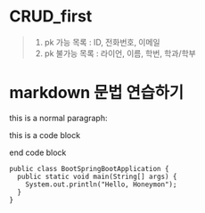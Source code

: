 CRUD_first
================

> 1. pk 가능 목록 : ID, 전화번호, 이메일
> 2. pk 불가능 목록 : 라이언, 이름, 학번, 학과/학부

markdown 문법 연습하기
===============

this is a normal paragraph:

  this is a code block

end code block


```
public class BootSpringBootApplication {
  public static void main(String[] args) {
    System.out.println("Hello, Honeymon");
  }
}
```

